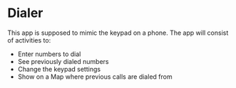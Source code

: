 # Dialer
This app is supposed to mimic the keypad on a phone. The app will consist of activities to:
- Enter numbers to dial
- See previously dialed numbers
- Change the keypad settings
- Show on a Map where previous calls are dialed from